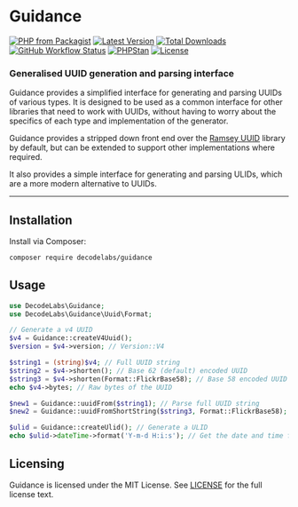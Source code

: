 # Guidance

[![PHP from Packagist](https://img.shields.io/packagist/php-v/decodelabs/guidance?style=flat)](https://packagist.org/packages/decodelabs/guidance)
[![Latest Version](https://img.shields.io/packagist/v/decodelabs/guidance.svg?style=flat)](https://packagist.org/packages/decodelabs/guidance)
[![Total Downloads](https://img.shields.io/packagist/dt/decodelabs/guidance.svg?style=flat)](https://packagist.org/packages/decodelabs/guidance)
[![GitHub Workflow Status](https://img.shields.io/github/actions/workflow/status/decodelabs/guidance/integrate.yml?branch=develop)](https://github.com/decodelabs/guidance/actions/workflows/integrate.yml)
[![PHPStan](https://img.shields.io/badge/PHPStan-enabled-44CC11.svg?longCache=true&style=flat)](https://github.com/phpstan/phpstan)
[![License](https://img.shields.io/packagist/l/decodelabs/guidance?style=flat)](https://packagist.org/packages/decodelabs/guidance)

### Generalised UUID generation and parsing interface

Guidance provides a simplified interface for generating and parsing UUIDs of various types. It is designed to be used as a common interface for other libraries that need to work with UUIDs, without having to worry about the specifics of each type and implementation of the generator.

Guidance provides a stripped down front end over the [Ramsey UUID](https://uuid.ramsey.dev) library by default, but can be extended to support other implementations where required.

It also provides a simple interface for generating and parsing ULIDs, which are a more modern alternative to UUIDs.

---

## Installation

Install via Composer:

```bash
composer require decodelabs/guidance
```

## Usage

```php
use DecodeLabs\Guidance;
use DecodeLabs\Guidance\Uuid\Format;

// Generate a v4 UUID
$v4 = Guidance::createV4Uuid();
$version = $v4->version; // Version::V4

$string1 = (string)$v4; // Full UUID string
$string2 = $v4->shorten(); // Base 62 (default) encoded UUID
$string3 = $v4->shorten(Format::FlickrBase58); // Base 58 encoded UUID
echo $v4->bytes; // Raw bytes of the UUID

$new1 = Guidance::uuidFrom($string1); // Parse full UUID string
$new2 = Guidance::uuidFromShortString($string3, Format::FlickrBase58);

$ulid = Guidance::createUlid(); // Generate a ULID
echo $ulid->dateTime->format('Y-m-d H:i:s'); // Get the date and time from the ULID
```

## Licensing

Guidance is licensed under the MIT License. See [LICENSE](./LICENSE) for the full license text.
